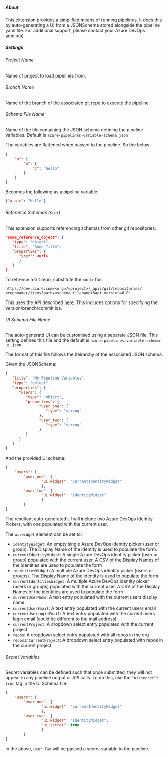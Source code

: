 ##### About

This extension provides a simplified means of running pipelines. It does this by auto-generating a UI from a JSONSchema stored alongside the pipeline yaml file. For additional support, please contact your Azure DevOps admin(s) 

#####  Settings 
               
###### Project Name

Name of project to load pipelines from.

###### Branch Name

Name of the branch of the associated git repo to execute the pipeline

###### Schema File Name

Name of the file containing the JSON schema defining the pipeline variables. Default is `azure-pipelines-variable-schema.json`

The variables are flattened when passed to the pipeline. So the below:

```json
{
    "a": {
        "b": {
            "c": "hello"
        }
    }
}
```

Becomes the following as a pipeline variable: 

```json
{"a.b.c": "hello"}
```

###### Reference Schemas (`$ref`)

This extension supports referencing schemas from other git repositories:

```json
"some_reference_object": {
   "type": "object",
   "title": "Some Title",
   "properties": {
      "$ref": <url> 
      }
   }       
}
```
To refrence a Git repo, substitute the `<url>` for:

`https://dev.azure.com/<org>/<project>/_apis/git/repositories/ <reponame>/items?path=<schema filename>&api-version=6.0"`

This uses the API described [here]("https://docs.microsoft.com/en-us/rest/api/azure/devops/git/items/get?view=azure-devops-rest-6.0"). This includes options for specifying the version/branch/commit ids.


###### UI Schema File Name

The auto-generatd UI can be customised using a separate JSON file. This setting defines this file and the default is `azure-pipelines-variable-schema-ui.json`

The format of this file follows the heirarchy of the associated JSON schema.

Given the JSONSchema:

```json
{
   "title": "My Pipeline Variables",
   "type": "object",
   "properties": {
      "users": {
         "type": "object",
         "properties": {
               "user_one": {
                  "type": "string"
               },
               "user_two": {
                  "type": "string"
               }
         }
      }
   }
}
```
And the provided UI schema:

```json
{
    "users": {
        "user_one": {
                "ui:widget": "currentIdentityWidget"
                },
        "user_two": {
                "ui:widget": "identityWidget"
                }
        }
}
```

The resultant auto-generated UI will include two Azure DevOps Identity Pickers, with one populated with the current user.

The `ui:widget` element can be set to:

- `identityWidget`: An empty single Azure DevOps identity picker (user or group). The Display Name of the identity is used to populate the form.
- `currentIdentityWidget`: A single Azure DevOps identity picker (user or group) populated with the current user. A CSV of the Display Names of the identities are used to populate the form
- `identitiesWidget`: A multiple Azure DevOps identity picker (users or groups). The Display Name of the identity is used to populate the form. 
- `currentIdentitiesWidget`: A multiple Azure DevOps identity picker (users or groups) populated with the current user. A CSV of the Display Names of the identities are used to populate the form
- `currentUserName`: A text entry populated with the current users display name
- `currentUserEmail`: A text entry populated with the current users email
- `currentUserLoginEmail`: A text entry populated with the current users login email (could be different to the mail address)
- `currentProject`: A dropdown select entry populated with the current project
- `repos`: A dropdown select entry populated with all repos in the org
- `reposInCurrentProject`: A dropdown select entry populated with repos in the current project

###### Secret Variables   

 Secret variables can be defined such that once submitted, they will not appear in any pipeline output or API calls. To do this, use the `"ui:secret": true` tag in the UI Schema file: 

```json
{
    "users": {
        "user_one": {
                "ui:widget": "currentIdentityWidget"
                },
        "user_two": {
                "ui:widget": "identityWidget",
                "ui:secret": true
                }
        }
}
```

In the above, `User Two` will be passed a secret variable to the pipeline.
